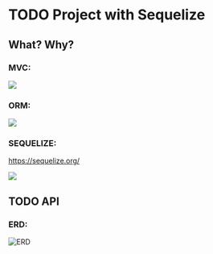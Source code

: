 # TODO Project with Sequelize

## What? Why?

### MVC:

![](./intro-mvc.png)

### ORM:

![](./intro-orm.jpeg)

### SEQUELIZE:

https://sequelize.org/

![](./intro-sequelize.png)

## TODO API

### ERD:

![ERD](./erdTodoAPI.png)

<!-- https://sequelize.org/docs/v6/getting-started/   -->

<!-- connect string -->
